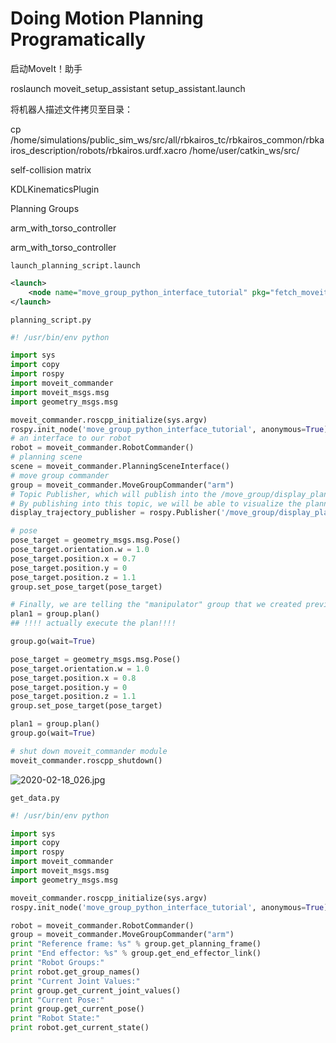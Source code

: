 # Doing Motion Planning Programatically

启动MoveIt！助手

roslaunch moveit_setup_assistant setup_assistant.launch

将机器人描述文件拷贝至目录：

cp /home/simulations/public_sim_ws/src/all/rbkairos_tc/rbkairos_common/rbkairos_description/robots/rbkairos.urdf.xacro /home/user/catkin_ws/src/

self-collision matrix

KDLKinematicsPlugin

Planning Groups

arm_with_torso_controller

arm_with_torso_controller

`launch_planning_script.launch`

```xml
<launch>
    <node name="move_group_python_interface_tutorial" pkg="fetch_moveit_config" type="planning_script.py" output="screen"></node>
</launch>
```

`planning_script.py`

```python
#! /usr/bin/env python

import sys
import copy
import rospy
import moveit_commander
import moveit_msgs.msg
import geometry_msgs.msg

moveit_commander.roscpp_initialize(sys.argv)
rospy.init_node('move_group_python_interface_tutorial', anonymous=True)
# an interface to our robot
robot = moveit_commander.RobotCommander()
# planning scene
scene = moveit_commander.PlanningSceneInterface()  
# move group commander  
group = moveit_commander.MoveGroupCommander("arm")
# Topic Publisher, which will publish into the /move_group/display_planned_path topic
# By publishing into this topic, we will be able to visualize the planned motion through the MoveIt RViz interface.
display_trajectory_publisher = rospy.Publisher('/move_group/display_planned_path', moveit_msgs.msg.DisplayTrajectory, queue_size=1)

# pose
pose_target = geometry_msgs.msg.Pose()
pose_target.orientation.w = 1.0
pose_target.position.x = 0.7
pose_target.position.y = 0
pose_target.position.z = 1.1
group.set_pose_target(pose_target)

# Finally, we are telling the "manipulator" group that we created previously to calculate the plan. If the plan is successfully computed, it will be displayed through MoveIt RViz.
plan1 = group.plan()
## !!!! actually execute the plan!!!!

group.go(wait=True)

pose_target = geometry_msgs.msg.Pose()
pose_target.orientation.w = 1.0
pose_target.position.x = 0.8
pose_target.position.y = 0
pose_target.position.z = 1.1
group.set_pose_target(pose_target)

plan1 = group.plan()
group.go(wait=True)

# shut down moveit_commander module
moveit_commander.roscpp_shutdown()
```

![2020-02-18_026.jpg](https://gitee.com/gdhu/testtingop/raw/master/2020-02-18_026.jpg)

`get_data.py`

```python
#! /usr/bin/env python

import sys
import copy
import rospy
import moveit_commander
import moveit_msgs.msg
import geometry_msgs.msg

moveit_commander.roscpp_initialize(sys.argv)
rospy.init_node('move_group_python_interface_tutorial', anonymous=True)

robot = moveit_commander.RobotCommander()
group = moveit_commander.MoveGroupCommander("arm")
print "Reference frame: %s" % group.get_planning_frame()
print "End effector: %s" % group.get_end_effector_link()
print "Robot Groups:"
print robot.get_group_names()
print "Current Joint Values:"
print group.get_current_joint_values()
print "Current Pose:"
print group.get_current_pose()
print "Robot State:"
print robot.get_current_state()

```